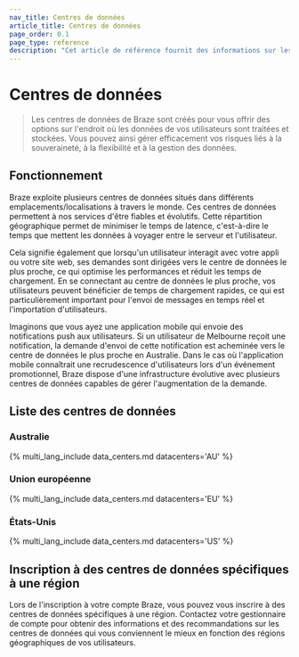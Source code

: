 ```yaml
---
nav_title: Centres de données
article_title: Centres de données
page_order: 0.1
page_type: reference
description: "Cet article de référence fournit des informations sur les centres de données, notamment sur leur emplacement/localisation et sur la manière de s'inscrire à des centres de données spécifiques à une région."
---
```


# Centres de données

> Les centres de données de Braze sont créés pour vous offrir des options sur l'endroit où les données de vos utilisateurs sont traitées et stockées. Vous pouvez ainsi gérer efficacement vos risques liés à la souveraineté, à la flexibilité et à la gestion des données.

## Fonctionnement

Braze exploite plusieurs centres de données situés dans différents emplacements/localisations à travers le monde. Ces centres de données permettent à nos services d'être fiables et évolutifs. Cette répartition géographique permet de minimiser le temps de latence, c'est-à-dire le temps que mettent les données à voyager entre le serveur et l'utilisateur. 

Cela signifie également que lorsqu'un utilisateur interagit avec votre appli ou votre site web, ses demandes sont dirigées vers le centre de données le plus proche, ce qui optimise les performances et réduit les temps de chargement. En se connectant au centre de données le plus proche, vos utilisateurs peuvent bénéficier de temps de chargement rapides, ce qui est particulièrement important pour l'envoi de messages en temps réel et l'importation d'utilisateurs.

Imaginons que vous ayez une application mobile qui envoie des notifications push aux utilisateurs. Si un utilisateur de Melbourne reçoit une notification, la demande d'envoi de cette notification est acheminée vers le centre de données le plus proche en Australie. Dans le cas où l'application mobile connaîtrait une recrudescence d'utilisateurs lors d'un événement promotionnel, Braze dispose d'une infrastructure évolutive avec plusieurs centres de données capables de gérer l'augmentation de la demande.

## Liste des centres de données

### Australie

{% multi_lang_include data_centers.md datacenters='AU' %}

### Union européenne

{% multi_lang_include data_centers.md datacenters='EU' %}

### États-Unis

{% multi_lang_include data_centers.md datacenters='US' %}

## Inscription à des centres de données spécifiques à une région

Lors de l'inscription à votre compte Braze, vous pouvez vous inscrire à des centres de données spécifiques à une région. Contactez votre gestionnaire de compte pour obtenir des informations et des recommandations sur les centres de données qui vous conviennent le mieux en fonction des régions géographiques de vos utilisateurs.
